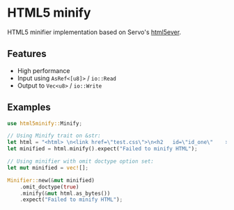# HTML5 minify

HTML5 minifier implementation based on Servo's [html5ever](https://github.com/servo/html5ever).

## Features

- High performance
- Input using `AsRef<[u8]>` / `io::Read`
- Output to `Vec<u8>` / `io::Write`

## Examples

```rust
use html5minify::Minify;

// Using Minify trait on &str:
let html = "<html> \n<link href=\"test.css\">\n<h2   id=\"id_one\"    >Hello\n</h2>    \n<p>\nWorld</p>";
let minified = html.minify().expect("Failed to minify HTML");

// Using minifier with omit doctype option set:
let mut minified = vec![];

Minifier::new(&mut minified)
    .omit_doctype(true)
    .minify(&mut html.as_bytes())
    .expect("Failed to minify HTML");
```